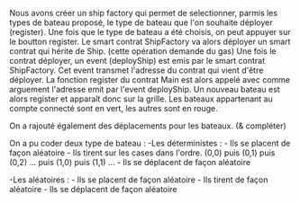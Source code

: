 Nous avons créer un ship factory qui permet de selectionner, parmis les types de bateau proposé, le type de bateau que l'on souhaite déployer (register).
Une fois que le type de bateau a été choisis, on peut appuyer sur le boutton register. 
Le smart contrat ShipFactory va alors déployer un smart contrat qui hérite de Ship. (cette opération demande du gas)
Une fois le contrat déployer, un event (deployShip) est emis par le smart contrat ShipFactory. Cet event transmet l'adresse du contrat qui vient d'être déployer.
La fonction register du contrat Main est alors appelé avec comme arguement l'adresse emit par l'event deployShip.
Un nouveau bateau est alors register et apparaît donc sur la grille.
Les bateaux appartenant au compte connecté sont en vert, les autres sont en rouge.

On a rajouté également des déplacements pour les bateaux. (& compléter)

On a pu coder deux type de bateau :
-Les déterministes :
    - Ils se placent de façon aléatoire
    - Ils tirent sur les cases dans l'ordre. (0,0) puis (0,1) puis (0,2) ... puis (1,0) puis (1,1) ...
    - Ils se déplacent de façon aléatoire

-Les aléatoires :
    - Ils se placent de façon aléatoire
    - Ils tirent de façon aléatoire
    - Ils se déplacent de façon aléatoire

